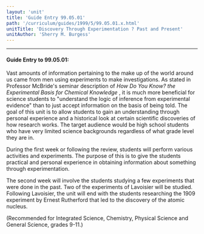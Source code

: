 ```yaml
---
layout: 'unit'
title: 'Guide Entry 99.05.01'
path: '/curriculum/guides/1999/5/99.05.01.x.html'
unitTitle: 'Discovery Through Experimentation ? Past and Present'
unitAuthor: 'Sherry M. Burgess'
---
```


<body>
<hr/>
 <h4>
  Guide Entry to 99.05.01:
 </h4>
 Vast amounts of information pertaining to the make up of the world around us came from men using experiments to make investigations. As stated in Professor McBride's seminar description of
 <i>
  How Do You Know? the Experimental Basis for Chemical Knowledge
 </i>
 , it is much more beneficial for science students to "understand the logic of inference from experimental evidence" than to just accept information on the basis of being told.  The goal of this unit is to allow students to gain an understanding through personal experience and a historical look at certain scientific discoveries of how research works.  The target audience would be high school students who have very limited science backgrounds regardless of what grade level they are in.
 <p>
  During the first week or following the review, students will perform various activities and experiments.  The purpose of this is to give the students practical and personal experience in obtaining information about something through experimentation.
 </p>
 <p>
  The second week will involve the students studying a few experiments that were done in the past. Two of the experiments of Lavoisier will be studied.  Following Lavoisier, the unit will end with the students researching the 1909 experiment by Ernest Rutherford that led to the discovery of the atomic nucleus.
 </p>
 <p>
  (Recommended for Integrated Science, Chemistry, Physical Science and General Science, grades 9-11.)
 </p>

</body>
